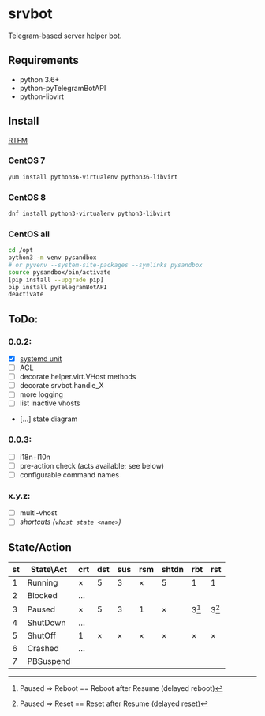 # srvbot

Telegram-based server helper bot.

## Requirements

- python 3.6+
- python-pyTelegramBotAPI
- python-libvirt

## Install

[RTFM](https://max-ko.ru/60-sreda-razrabotki-venv-python3-v-centos-7.html)

### CentOS 7
```bash
yum install python36-virtualenv python36-libvirt
```

### CentOS 8
```bash
dnf install python3-virtualenv python3-libvirt
```

### CentOS all
```bash
cd /opt
python3 -m venv pysandbox
# or pyvenv --system-site-packages --symlinks pysandbox
source pysandbox/bin/activate
[pip install --upgrade pip]
pip install pyTelegramBotAPI
deactivate
```

## ToDo:

### 0.0.2:

- [x] [systemd unit](https://avalon.land/blog/it/telegram-bot-on-centos7/)
- [ ] ACL
- [ ] decorate helper.virt.VHost methods
- [ ] decorate srvbot.handle_X
- [ ] more logging
- [ ] list inactive vhosts
- […] state diagram

### 0.0.3:

- [ ] i18n+l10n
- [ ] pre-action check (acts available; see below)
- [ ] configurable command names

### x.y.z:

- [ ] multi-vhost
- [ ] *shortcuts (`vhost state <name>`)*

## State/Action

st | State\Act| crt | dst | sus | rsm |shtdn| rbt | rst 
---|----------|-----|-----|-----|-----|-----|-----|-----
 1 | Running  |  ×  |  5  |  3  |  ×  |  5  |  1  |  1
 2 | Blocked  |  …  |     |     |     |     |     |  
 3 | Paused   |  ×  |  5  |  3  |  1  |  ×  |3[^1]|3[^2]
 4 | ShutDown |  …  |     |     |     |     |     |  
 5 | ShutOff  |  1  |  ×  |  ×  |  ×  |  ×  |  ×  |  ×
 6 | Crashed  |  …  |     |     |     |     |     |  
 7 | PBSuspend|     |     |     |     |     |     |  

[^1]: Paused => Reboot == Reboot after Resume (delayed reboot)
[^2]: Paused => Reset == Reset after Resume (delayed reset)
